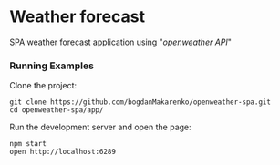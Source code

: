 # Weather forecast 
SPA weather forecast application using "_openweather API_"

### Running Examples

Clone the project:

```
git clone https://github.com/bogdanMakarenko/openweather-spa.git
cd openweather-spa/app/
```

Run the development server and open the page:

```
npm start
open http://localhost:6289
```
